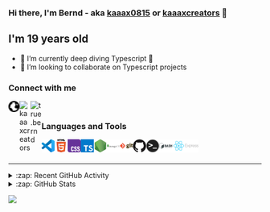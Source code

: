 ### Hi there, I'm Bernd - aka [kaaax0815][portfolio] or [kaaaxcreators][orga] 👋

## I'm 19 years old

- 🌱 I’m currently deep diving Typescript 🤣
- 👯 I’m looking to collaborate on Typescript projects

### Connect with me

[<img align="left" alt="kaaaxcreators.de" width="22px" src="https://raw.githubusercontent.com/iconic/open-iconic/master/svg/globe.svg" />][portfolio]
[<img align="left" alt="kaaaxcreators" width="22px" src="https://cdn.jsdelivr.net/npm/simple-icons@v3/icons/youtube.svg" />][youtube]
[<img align="left" alt="true.bernd" width="22px" src="https://cdn.jsdelivr.net/npm/simple-icons@v3/icons/instagram.svg" />][instagram]

<br />

### Languages and Tools

<img align="left" alt="Visual Studio Code" width="26px" src="https://raw.githubusercontent.com/github/explore/80688e429a7d4ef2fca1e82350fe8e3517d3494d/topics/visual-studio-code/visual-studio-code.png" />
<img align="left" alt="HTML5" width="26px" src="https://raw.githubusercontent.com/github/explore/80688e429a7d4ef2fca1e82350fe8e3517d3494d/topics/html/html.png" />
<img align="left" alt="CSS3" width="26px" src="https://raw.githubusercontent.com/github/explore/80688e429a7d4ef2fca1e82350fe8e3517d3494d/topics/css/css.png" />
<img align="left" alt="TypeScript" width="26px" src="https://raw.githubusercontent.com/github/explore/80688e429a7d4ef2fca1e82350fe8e3517d3494d/topics/typescript/typescript.png" />
<img align="left" alt="Node.js" width="26px" src="https://raw.githubusercontent.com/github/explore/80688e429a7d4ef2fca1e82350fe8e3517d3494d/topics/nodejs/nodejs.png" />
<img align="left" alt="MongoDB" width="26px" src="https://raw.githubusercontent.com/github/explore/80688e429a7d4ef2fca1e82350fe8e3517d3494d/topics/mongodb/mongodb.png" />
<img align="left" alt="Git" width="26px" src="https://raw.githubusercontent.com/github/explore/80688e429a7d4ef2fca1e82350fe8e3517d3494d/topics/git/git.png" />
<img align="left" alt="GitHub" width="26px" src="https://raw.githubusercontent.com/github/explore/78df643247d429f6cc873026c0622819ad797942/topics/github/github.png" />
<img align="left" alt="Terminal" width="26px" src="https://raw.githubusercontent.com/github/explore/80688e429a7d4ef2fca1e82350fe8e3517d3494d/topics/terminal/terminal.png" />
<img align="left" alt="Bash" width="26px" src="https://raw.githubusercontent.com/github/explore/80688e429a7d4ef2fca1e82350fe8e3517d3494d/topics/bash/bash.png" />
<img align="left" alt="React" width="26px" src="https://raw.githubusercontent.com/github/explore/80688e429a7d4ef2fca1e82350fe8e3517d3494d/topics/react/react.png" />
<img align="left" alt="React" width="26px" src="https://raw.githubusercontent.com/github/explore/80688e429a7d4ef2fca1e82350fe8e3517d3494d/topics/express/express.png" />

<br />
<br />

---

<details>
  <summary>:zap: Recent GitHub Activity</summary>

<!--START_SECTION:activity-->
1. 🗣 Commented on [#1794](https://github.com/wg-easy/wg-easy/issues/1794#issuecomment-2925531490) in [wg-easy/wg-easy](https://github.com/wg-easy/wg-easy)
2. 🗣 Commented on [#953](https://github.com/wg-easy/wg-easy/issues/953#issuecomment-2925527265) in [wg-easy/wg-easy](https://github.com/wg-easy/wg-easy)
3. 🗣 Commented on [#1898](https://github.com/wg-easy/wg-easy/pull/1898#issuecomment-2925525244) in [wg-easy/wg-easy](https://github.com/wg-easy/wg-easy)
4. 🗣 Commented on [#1704](https://github.com/wg-easy/wg-easy/issues/1704#issuecomment-2916355284) in [wg-easy/wg-easy](https://github.com/wg-easy/wg-easy)
5. 🗣 Commented on [#1704](https://github.com/wg-easy/wg-easy/issues/1704#issuecomment-2915819486) in [wg-easy/wg-easy](https://github.com/wg-easy/wg-easy)
<!--END_SECTION:activity-->

</details>

<details>
  <summary>:zap: GitHub Stats</summary>

  <img align="left" alt="kaaax0815 GitHub Stats" src="https://github-readme-stats.vercel.app/api?username=kaaax0815&show_icons=true&hide_border=true" />

</details>

[portfolio]: https://berndstorath.de
[youtube]: https://link.kaaaxcreators.de/youtube
[instagram]: https://link.kaaaxcreators.de/instagram
[orga]: https://github.com/kaaaxcreators
![](https://hit.yhype.me/github/profile?user_id=32197462)
